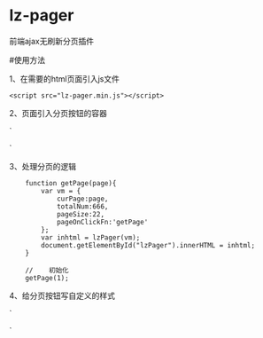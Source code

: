 # lz-pager
前端ajax无刷新分页插件

#使用方法

1、在需要的html页面引入js文件

`<script src="lz-pager.min.js"></script>`

2、页面引入分页按钮的容器

`
<ul id="lzPager"></ul>
`

3、处理分页的逻辑

        function getPage(page){
            var vm = {
                curPage:page,
                totalNum:666,
                pageSize:22,
                pageOnClickFn:'getPage'
            };
            var inhtml = lzPager(vm);
            document.getElementById("lzPager").innerHTML = inhtml;
        }

        //    初始化
        getPage(1);


4、给分页按钮写自定义的样式

`
<style>
        li{display:inline-block; background-color: #ccc; padding: 5px; height: 20px; line-height: 20px; margin: 5px;}
        li.active a{color:red;}
</style>
`
